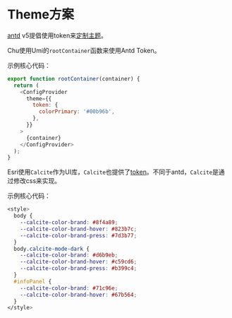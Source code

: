 # Theme方案

[antd](https://ant-design.antgroup.com/index-cn) v5提倡使用token来[定制主题](https://ant-design.antgroup.com/docs/react/customize-theme-cn)。

Chu使用Umi的`rootContainer`函数来使用Antd Token。

示例核心代码：

```js
export function rootContainer(container) {
  return (
    <ConfigProvider
      theme={{
        token: {
          colorPrimary: '#00b96b',
        },
      }}
    >
      {container}
    </ConfigProvider>
  );
}
```

Esri使用`Calcite`作为UI库，`Calcite`也提供了[token](https://developers.arcgis.com/calcite-design-system/foundations/colors/#theming)。不同于antd，`Calcite`是通过修改css来实现。

示例核心代码：

```css
<style>
  body {
    --calcite-color-brand: #8f4a89;
    --calcite-color-brand-hover: #823b7c;
    --calcite-color-brand-press: #7d3b77;
  }
  body.calcite-mode-dark {
    --calcite-color-brand: #d6b9eb;
    --calcite-color-brand-hover: #c59cd6;
    --calcite-color-brand-press: #b399c4;
  }
  #infoPanel {
    --calcite-color-brand: #71c96e;
    --calcite-color-brand-hover: #67b564;
  }
</style>
```
